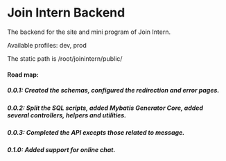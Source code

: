 # Join Intern Backend
The backend for the site and mini program of Join Intern.

Available profiles: dev, prod

The static path is /root/joinintern/public/

#### Road map:

##### 0.0.1: Created the schemas, configured the redirection and error pages.
##### 0.0.2: Split the SQL scripts, added Mybatis Generator Core, added several controllers, helpers and utilities.
##### 0.0.3: Completed the API excepts those related to message.
##### 0.1.0: Added support for online chat.
